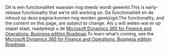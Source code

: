 <span data-ttu-id="f4f21-101">Dit is een functionaliteit waaraan nog steeds wordt gewerkt.</span><span class="sxs-lookup"><span data-stu-id="f4f21-101">This is early-release functionality that we’re still working on.</span></span> <span data-ttu-id="f4f21-102">De functionaliteit en de inhoud op deze pagina kunnen nog worden gewijzigd.</span><span class="sxs-lookup"><span data-stu-id="f4f21-102">The functionality, and the content on this page, are subject to change.</span></span> <span data-ttu-id="f4f21-103">Als u wilt weten wat er op stapel staat, raadpleegt u de [Microsoft Dynamics 365 for Finance and Operations, Business edition Roadmap](https://go.microsoft.com/fwlink/?linkid=842139).</span><span class="sxs-lookup"><span data-stu-id="f4f21-103">To learn what’s coming, see the [Microsoft Dynamics 365 for Finance and Operations, Business edition Roadmap](https://go.microsoft.com/fwlink/?linkid=842139).</span></span>
